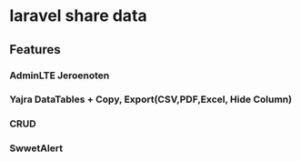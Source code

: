 # laravel share data

## Features
### AdminLTE Jeroenoten
### Yajra DataTables + Copy, Export(CSV,PDF,Excel, Hide Column)
### CRUD 
### SwwetAlert